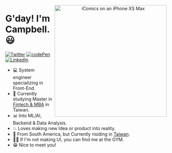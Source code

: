 <p align="center">
<img src="https://i.ibb.co/gychY6X/19362653.jpg" width="350" alt="iComics on an iPhone XS Max" align="right"  />
</p>


# G'day! I'm **Campbell**.😃


<p align="left">
<a href="#">
<img src="https://img.shields.io/badge/-Twitter-blue??style=flat&logo=Twitter" alt="Twitter"/></a> 
  
<a href="#">
<img src="https://img.shields.io/badge/-codePen-success??style=flat&logo=codepen" alt="codePen"/></a> 
  
<a href="#">
<img src="https://img.shields.io/badge/-LinkedIn-blue??style=flat&logo=linkedin" alt="LinkedIn" /></a> 
  

</p>

* 💻 System engineer specializing in Front-End. 
* 📸 Currently studying Master in [Fintech & MBA](https://imba.ntut.edu.tw/) in Taiwan. 
* 📊 Into ML/AI, Backend & Data Analysis.
* 💥 Loves making new Idea or product into reality.
* 📍 From South America, but Currently risiding in [Taiwan](https://en.wikipedia.org/wiki/Taiwan).
* 🤸‍♂️ If I'm not making UI, you can find me at the GYM.
* 😁 Nice to meet you!
